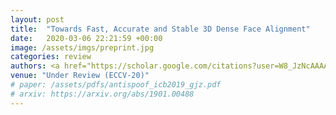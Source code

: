 ```yaml
---
layout: post
title:  "Towards Fast, Accurate and Stable 3D Dense Face Alignment"
date:   2020-03-06 22:21:59 +00:00
image: /assets/imgs/preprint.jpg
categories: review
authors: <a href="https://scholar.google.com/citations?user=W8_JzNcAAAAJ"><strong><u>Jianzhu Guo</u></strong></a>, Xiangyu Zhu, Yang Yang, Zhen Lei, Yang Fan, Stan Z. Li
venue: "Under Review (ECCV-20)"
# paper: /assets/pdfs/antispoof_icb2019_gjz.pdf
# arxiv: https://arxiv.org/abs/1901.00488
---
```

